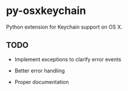 py-osxkeychain
==============

Python extension for Keychain support on OS X.

TODO
----

* Implement exceptions to clarify error events

* Better error handling

* Proper documentation


